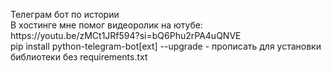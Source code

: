 <p>
Телеграм бот по истории<br>
В хостинге мне помог видеоролик на ютубе: https://youtu.be/zMCt1JRf594?si=bQ6Phu2rPA4uQNVE<br>
pip install python-telegram-bot[ext] --upgrade - прописать для установки библиотеки без requirements.txt
</p>
